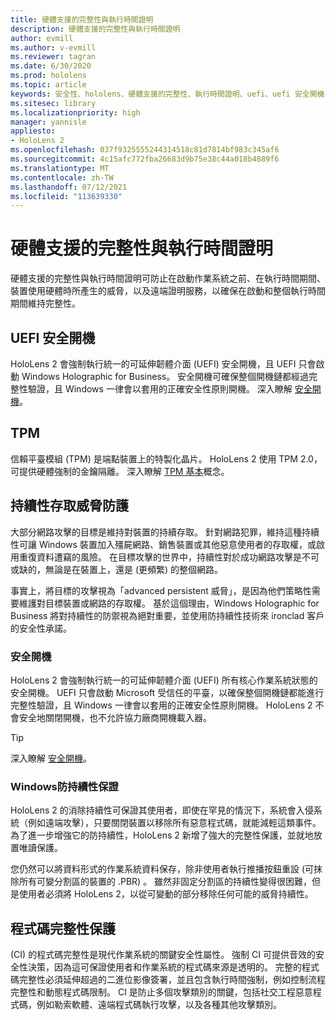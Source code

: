 ```yaml
---
title: 硬體支援的完整性與執行時間證明
description: 硬體支援的完整性與執行時間證明
author: evmill
ms.author: v-evmill
ms.reviewer: tagran
ms.date: 6/30/2020
ms.prod: hololens
ms.topic: article
keywords: 安全性、hololens、硬體支援的完整性、執行時間證明、uefi、uefi 安全開機、安全開機、TPM、威脅防護、Windows 的防持續性保證、程式碼完整性、程式碼保護、
ms.sitesec: library
ms.localizationpriority: high
manager: yannisle
appliesto:
- HoloLens 2
ms.openlocfilehash: 037f9325555244314518c81d7814bf983c345af6
ms.sourcegitcommit: 4c15afc772fba26683d9b75e38c44a018b4889f6
ms.translationtype: MT
ms.contentlocale: zh-TW
ms.lasthandoff: 07/12/2021
ms.locfileid: "113639330"
---
```

# <a name="hardware-backed-integrity-and-runtime-attestation"></a>硬體支援的完整性與執行時間證明

硬體支援的完整性與執行時間證明可防止在啟動作業系統之前、在執行時間期間、裝置使用硬體時所產生的威脅，以及遠端證明服務，以確保在啟動和整個執行時間期間維持完整性。

## <a name="uefi-secure-boot"></a>UEFI 安全開機

HoloLens 2 會強制執行統一的可延伸韌體介面 (UEFI) 安全開機，且 UEFI 只會啟動 Windows Holographic for Business。
安全開機可確保整個開機鏈都經過完整性驗證，且 Windows 一律會以套用的正確安全性原則開機。 深入瞭解 [安全開機](/windows-hardware/design/device-experiences/oem-secure-boot)。

## <a name="tpm"></a>TPM

信賴平臺模組 (TPM) 是端點裝置上的特製化晶片。 HoloLens 2 使用 TPM 2.0，可提供硬體強制的金鑰隔離。 深入瞭解 [TPM 基本](/windows/security/information-protection/tpm/tpm-fundamentals)概念。

## <a name="persistence-access-threat-protection"></a>持續性存取威脅防護

大部分網路攻擊的目標是維持對裝置的持續存取。 針對網路犯罪，維持這種持續性可讓 Windows 裝置加入殭屍網路、銷售裝置或其他惡意使用者的存取權，或啟用重復資料遭竊的風險。 在目標攻擊的世界中，持續性對於成功網路攻擊是不可或缺的，無論是在裝置上，還是 (更頻繁) 的整個網路。  

事實上，將目標的攻擊視為「advanced persistent 威脅」，是因為他們策略性需要維護對目標裝置或網路的存取權。 基於這個理由，Windows Holographic for Business 將對持續性的防禦視為絕對重要，並使用防持續性技術來 ironclad 客戶的安全性承諾。

### <a name="secure-boot"></a>安全開機

HoloLens 2 會強制執行統一的可延伸韌體介面 (UEFI) 所有核心作業系統狀態的安全開機。 UEFI 只會啟動 Microsoft 受信任的平臺，以確保整個開機鏈都能進行完整性驗證，且 Windows 一律會以套用的正確安全性原則開機。 HoloLens 2 不會安全地關閉開機，也不允許協力廠商開機載入器。

> [!Tip]
> 深入瞭解 [安全開機](/windows-hardware/design/device-experiences/oem-secure-boot)。

### <a name="windows-anti-persistence-assurance"></a>Windows防持續性保證

HoloLens 2 的消除持續性可保證其使用者，即使在罕見的情況下，系統會入侵系統（例如遠端攻擊），只要關閉裝置以移除所有惡意程式碼，就能減輕這類事件。 為了進一步增強它的防持續性，HoloLens 2 新增了強大的完整性保護，並就地放置唯讀保護。

您仍然可以將資料形式的作業系統資料保存，除非使用者執行推播按鈕重設 (可抹除所有可變分割區的裝置的 .PBR) 。 雖然非固定分割區的持續性變得很困難，但是使用者必須將 HoloLens 2，以從可變動的部分移除任何可能的威脅持續性。

## <a name="code-integrity-protection"></a>程式碼完整性保護

 (CI) 的程式碼完整性是現代作業系統的關鍵安全性屬性。 強制 CI 可提供音效的安全性決策，因為這可保證使用者和作業系統的程式碼來源是透明的。 完整的程式碼完整性必須延伸超過的二進位影像簽署，並且包含執行時間強制，例如控制流程完整性和動態程式碼限制。 CI 是防止多個攻擊類別的關鍵，包括社交工程惡意程式碼，例如勒索軟體、遠端程式碼執行攻擊，以及各種其他攻擊類別。

